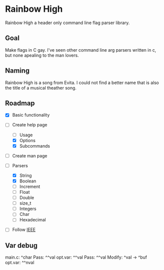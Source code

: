 # Rainbow High
Rainbow High a header only command line flag parser library.

## Goal
Make flags in C gay. I've seen other command line arg
parsers written in c, but none apealing to the man lovers.

## Naming
Rainbow High is a song from Evita. I could not find a better name that
is also the title of a musical theather song.

## Roadmap
- [X] Basic functionality
- [ ] Create help page
  - [ ] Usage
  - [X] Options
  - [X] Subcommands
- [ ] Create man page
- [ ] Parsers
    - [X] String
    - [X] Boolean
    - [ ] Increment
    - [ ] Float
    - [ ] Double
    - [ ] size_t
    - [ ] Integers
    - [ ] Char
    - [ ] Hexadecimal
- [ ] Follow [IEEE](https://pubs.opengroup.org/onlinepubs/9699919799/basedefs/V1_chap12.html)


## Var debug
main.c: ^char
Pass: ^^val
opt.var: ^^val
Pass: ^^val
Modify: ^val -> ^buf
opt.var: ^^nval
